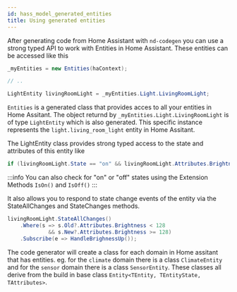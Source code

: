 ```yaml
---
id: hass_model_generated_entities
title: Using generated entities
---
```


After generating code from Home Assistant with `nd-codegen` you can use a strong typed API to work with Entities in Home Assistant. These entities can be accessed like this

```csharp
_myEntities = new Entities(haContext);

// ..

LightEntity livingRoomLight = _myEntities.Light.LivingRoomLight;
```

`Entities` is a generated class that provides acces to all your entities in Home Assitant. The object returnd by `_myEntities.Light.LivingRoomLight` is of type `LightEntity` which is also generated. This specific instance represents the `light.living_room_light` entity in Home Assitant.

The LightEntity class provides strong typed access to the state and attributes of this entity like 

```csharp
if (livingRoomLight.State == "on" && livingRoomLight.Attributes.Brightness > 100) // ...
```

:::info
You can also check for "on" or "off" states using the Extension Methods `IsOn()` and `IsOff()`
:::

It also allows you to respond to state change events of the entity via the StateAllChanges and StateChanges methods.

```csharp
livingRoomLight.StateAllChanges()
    .Where(s => s.Old?.Attributes.Brightness < 128 
             && s.New?.Attributes.Brightness >= 128)
    .Subscribe(e => HandleBrighnessUp());
```

The code generator will create a class for each domain in Home assitant that has entities. eg. for the `climate` domain there is a class `ClimateEntity` and for the `sensor` domain there is a class `SensorEntity`. These classes all derive from the build in base class `Entity<TEntity, TEntityState, TAttributes>`. 